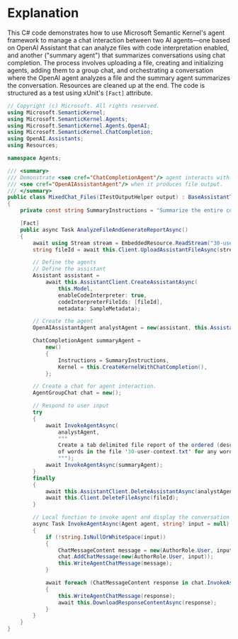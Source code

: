 # Explanation

This C# code demonstrates how to use Microsoft Semantic Kernel's agent framework to manage a chat interaction between two AI agents—one based on OpenAI Assistant that can analyze files with code interpretation enabled, and another ("summary agent") that summarizes conversations using chat completion. The process involves uploading a file, creating and initializing agents, adding them to a group chat, and orchestrating a conversation where the OpenAI agent analyzes a file and the summary agent summarizes the conversation. Resources are cleaned up at the end. The code is structured as a test using xUnit's `[Fact]` attribute.

```csharp
// Copyright (c) Microsoft. All rights reserved.
using Microsoft.SemanticKernel;
using Microsoft.SemanticKernel.Agents;
using Microsoft.SemanticKernel.Agents.OpenAI;
using Microsoft.SemanticKernel.ChatCompletion;
using OpenAI.Assistants;
using Resources;

namespace Agents;

/// <summary>
/// Demonstrate <see cref="ChatCompletionAgent"/> agent interacts with
/// <see cref="OpenAIAssistantAgent"/> when it produces file output.
/// </summary>
public class MixedChat_Files(ITestOutputHelper output) : BaseAssistantTest(output)
{
    private const string SummaryInstructions = "Summarize the entire conversation for the user in natural language.";

    [Fact]
    public async Task AnalyzeFileAndGenerateReportAsync()
    {
        await using Stream stream = EmbeddedResource.ReadStream("30-user-context.txt")!;
        string fileId = await this.Client.UploadAssistantFileAsync(stream, "30-user-context.txt");

        // Define the agents
        // Define the assistant
        Assistant assistant =
            await this.AssistantClient.CreateAssistantAsync(
                this.Model,
                enableCodeInterpreter: true,
                codeInterpreterFileIds: [fileId],
                metadata: SampleMetadata);

        // Create the agent
        OpenAIAssistantAgent analystAgent = new(assistant, this.AssistantClient);

        ChatCompletionAgent summaryAgent =
            new()
            {
                Instructions = SummaryInstructions,
                Kernel = this.CreateKernelWithChatCompletion(),
            };

        // Create a chat for agent interaction.
        AgentGroupChat chat = new();

        // Respond to user input
        try
        {
            await InvokeAgentAsync(
                analystAgent,
                """
                Create a tab delimited file report of the ordered (descending) frequency distribution
                of words in the file '30-user-context.txt' for any words used more than once.
                """);
            await InvokeAgentAsync(summaryAgent);
        }
        finally
        {
            await this.AssistantClient.DeleteAssistantAsync(analystAgent.Id);
            await this.Client.DeleteFileAsync(fileId);
        }

        // Local function to invoke agent and display the conversation messages.
        async Task InvokeAgentAsync(Agent agent, string? input = null)
        {
            if (!string.IsNullOrWhiteSpace(input))
            {
                ChatMessageContent message = new(AuthorRole.User, input);
                chat.AddChatMessage(new(AuthorRole.User, input));
                this.WriteAgentChatMessage(message);
            }

            await foreach (ChatMessageContent response in chat.InvokeAsync(agent))
            {
                this.WriteAgentChatMessage(response);
                await this.DownloadResponseContentAsync(response);
            }
        }
    }
}
```